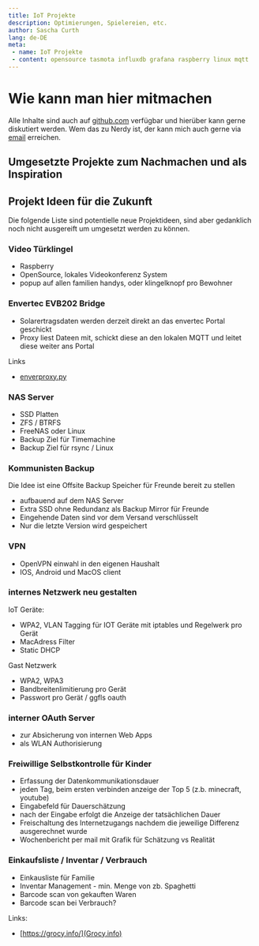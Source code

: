 ```yaml
---
title: IoT Projekte
description: Optimierungen, Spielereien, etc.
author: Sascha Curth
lang: de-DE
meta:
 - name: IoT Projekte
 - content: opensource tasmota influxdb grafana raspberry linux mqtt
---
```

# Wie kann man hier mitmachen

Alle Inhalte sind auch auf <a href="https://github.com/scurth/blog_sascha-curth.de" target=_github>github.com</a> verfügbar und hierüber kann gerne diskutiert werden. Wem das zu Nerdy ist, der kann mich auch gerne via <a href="mailto:der-iot-rebell@sascha-curth.de?subject=IoT Rebell Blog">email</a> erreichen.

## Umgesetzte Projekte zum Nachmachen und als Inspiration
<projekte />

## Projekt Ideen für die Zukunft

Die folgende Liste sind potentielle neue Projektideen, sind aber gedanklich noch nicht ausgereift um umgesetzt werden zu können.

### Video Türklingel

- Raspberry
- OpenSource, lokales Videokonferenz System
- popup auf allen familien handys, oder klingelknopf pro Bewohner

### Envertec EVB202 Bridge

- Solarertragsdaten werden derzeit direkt an das envertec Portal geschickt
- Proxy liest Dateen mit, schickt diese an den lokalen MQTT und leitet diese weiter ans Portal

Links
- [enverproxy.py](https://gitlab.eitelwein.net/MEitelwein/Enverbridge-Proxy/blob/master/enverproxy.py)

### NAS Server

- SSD Platten
- ZFS / BTRFS
- FreeNAS oder Linux
- Backup Ziel für Timemachine
- Backup Ziel für rsync / Linux

### Kommunisten Backup

Die Idee ist eine Offsite Backup Speicher für Freunde bereit zu stellen
- aufbauend auf dem NAS Server
- Extra SSD ohne Redundanz als Backup Mirror für Freunde
- Eingehende Daten sind vor dem Versand verschlüsselt
- Nur die letzte Version wird gespeichert


### VPN

- OpenVPN einwahl in den eigenen Haushalt
- IOS, Android und MacOS client

### internes Netzwerk neu gestalten

IoT Geräte:
- WPA2, VLAN Tagging für IOT Geräte mit iptables und Regelwerk pro Gerät
- MacAdress Filter
- Static DHCP

Gast Netzwerk
- WPA2, WPA3
- Bandbreitenlimitierung pro Gerät
- Passwort pro Gerät / ggfls oauth

### interner OAuth Server

- zur Absicherung von internen Web Apps
- als WLAN Authorisierung

### Freiwillige Selbstkontrolle für Kinder

- Erfassung der Datenkommunikationsdauer
- jeden Tag, beim ersten verbinden anzeige der Top 5 (z.b. minecraft, youtube)
- Eingabefeld für Dauerschätzung
- nach der Eingabe erfolgt die Anzeige der tatsächlichen Dauer
- Freischaltung des Internetzugangs nachdem die jeweilige Differenz ausgerechnet wurde
- Wochenbericht per mail mit Grafik für Schätzung vs Realität

### Einkaufsliste / Inventar / Verbrauch

- Einkausliste für Familie
- Inventar Management - min. Menge von zb. Spaghetti
- Barcode scan von gekauften Waren
- Barcode scan bei Verbrauch?

Links:
- [https://grocy.info/](Grocy.info)
